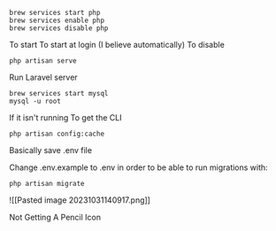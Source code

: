 
```code
brew services start php 
brew services enable php
brew services disable php
```

To start
To start at login (I believe automatically)
To disable

```
php artisan serve
```

Run Laravel server

```
brew services start mysql
mysql -u root
```

If it isn't running
To get the CLI

```
php artisan config:cache
```

Basically save .env file

Change .env.example to .env in order to be able to run migrations with:

```
php artisan migrate
```

![[Pasted image 20231031140917.png]]

Not Getting A Pencil Icon